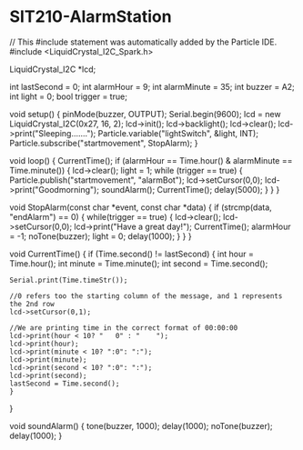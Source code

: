 # SIT210-AlarmStation

// This #include statement was automatically added by the Particle IDE.
#include <LiquidCrystal_I2C_Spark.h>

LiquidCrystal_I2C *lcd;

int lastSecond = 0;
int alarmHour = 9;
int alarmMinute = 35;
int buzzer = A2;
int light = 0;
bool trigger = true;

void setup()
{
  pinMode(buzzer, OUTPUT);
  Serial.begin(9600);
  lcd = new LiquidCrystal_I2C(0x27, 16, 2);
  lcd->init();
  lcd->backlight();
  lcd->clear();
  lcd->print("Sleeping.......");
  Particle.variable("lightSwitch", &light, INT);
  Particle.subscribe("startmovement", StopAlarm);
}

void loop()
{
   CurrentTime();
   if (alarmHour == Time.hour() & alarmMinute == Time.minute())
   {
        lcd->clear();
        light = 1;
        while (trigger == true)
        {
            Particle.publish("startmovement", "alarmBot");
            lcd->setCursor(0,0);
            lcd->print("Goodmorning");
            soundAlarm();
            CurrentTime();
            delay(5000);
        }
   }
}

void StopAlarm(const char *event, const char *data)
{
    if (strcmp(data, "endAlarm") == 0)
    {
        while(trigger == true) 
        {
            lcd->clear();
            lcd->setCursor(0,0);
            lcd->print("Have a great day!");
            CurrentTime();
            alarmHour = -1;
            noTone(buzzer); 
            light = 0;
            delay(1000);
        }
    }
}


void CurrentTime()
{
    if (Time.second() != lastSecond)
    {
    int hour = Time.hour();
    int minute = Time.minute();
    int second = Time.second();
    
    Serial.print(Time.timeStr());
    
    //0 refers too the starting column of the message, and 1 represents the 2nd row
    lcd->setCursor(0,1);
    
    //We are printing time in the correct format of 00:00:00
    lcd->print(hour < 10? "   0" : "    ");
    lcd->print(hour);
    lcd->print(minute < 10? ":0": ":");
    lcd->print(minute);
    lcd->print(second < 10? ":0": ":");
    lcd->print(second);
    lastSecond = Time.second();
    }
}

void soundAlarm()
{
    tone(buzzer, 1000); 
    delay(1000);
    noTone(buzzer); 
    delay(1000);
}
